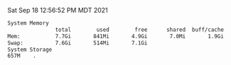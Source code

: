 Sat Sep 18 12:56:52 PM MDT 2021
```bash
System Memory
               total        used        free      shared  buff/cache   available
Mem:           7.7Gi       841Mi       4.9Gi       7.0Mi       1.9Gi       6.5Gi
Swap:          7.6Gi       514Mi       7.1Gi
System Storage
657M	.
```
